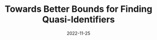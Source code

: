 ---
title: "Towards Better Bounds for Finding Quasi-Identifiers"
collection: publications
permalink: /publication/2022-11-25-identifiers
type: preprint
date: 2022-11-25
venue: 'Arxiv'
paperurl: 'https://arxiv.org/abs/2211.13882'
---